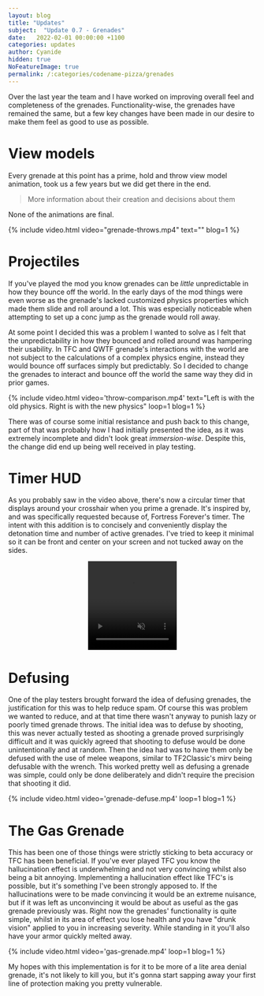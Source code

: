 ```yaml
---
layout: blog
title: "Updates"
subject:  "Update 0.7 - Grenades"
date:   2022-02-01 00:00:00 +1100
categories: updates
author: Cyanide
hidden: true
NoFeatureImage: true
permalink: /:categories/codename-pizza/grenades 
---
```


Over the last year the team and I have worked on improving overall feel and completeness of the grenades. Functionality-wise, the grenades have remained the same, but a few key changes have been made in our desire to make them feel as good to use as possible.

# View models

Every grenade at this point has a prime, hold and throw view model animation, took us a few years but we did get there in the end. 

<blockquote>More information about their creation and decisions about them</blockquote>

None of the animations are final.

{% include video.html video="grenade-throws.mp4" text="" blog=1 %}

# Projectiles

If you've played the mod you know grenades can be *little* unpredictable in how they bounce off the world. In the early days of the mod things were even worse as the grenade's lacked customized physics properties which made them slide and roll around a lot. This was especially noticeable when attempting to set up a conc jump as the grenade would roll away.

At some point I decided this was a problem I wanted to solve as I felt that the unpredictability in how they bounced and rolled around was hampering their usability. In TFC and QWTF grenade's interactions with the world are not subject to the calculations of a complex physics engine, instead they would bounce off surfaces simply but predictably. So I decided to change the grenades to interact and bounce off the world the same way they did in prior games.

{% include video.html video='throw-comparison.mp4' text="Left is with the old physics. Right is with the new physics" loop=1 blog=1 %}

There was of course some initial resistance and push back to this change, part of that was probably how I had initially presented the idea, as it was extremely incomplete and didn't look great _immersion-wise_. Despite this, the change did end up being well received in play testing.

# Timer HUD

As you probably saw in the video above, there's now a circular timer that displays around your crosshair when you prime a grenade. It's inspired by, and was specifically requested because of, Fortress Forever's timer. The intent with this addition is to concisely and conveniently display the detonation time and number of active grenades. I've tried to keep it minimal so it can be front and center on your screen and not tucked away on the sides.

<!--Need this to be formatted differently to other videos-->
<video playsinline preload='auto' preload="metadata" style="width:180px;height:180px;margin-left:auto;margin-right:auto;display:block" muted loop autoplay >
    <source src="/assets/blog/{{ page.slug }}/grenade-timer.mp4#t=0.001" type="video/mp4" />
</video>

# Defusing

One of the play testers brought forward the idea of defusing grenades, the justification for this was to help reduce spam. Of course this was problem we wanted to reduce, and at that time there wasn't anyway to punish lazy or poorly timed grenade throws. The initial idea was to defuse by shooting, this was never actually tested as shooting a grenade proved surprisingly difficult and it was quickly agreed that shooting to defuse would be done unintentionally and at random. Then the idea had was to have them only be defused with the use of melee weapons, similar to TF2Classic's mirv being defusable with the wrench. This worked pretty well as defusing a grenade was simple, could only be done deliberately and didn't require the precision that shooting it did.

{% include video.html video='grenade-defuse.mp4' loop=1 blog=1 %}

# The Gas Grenade

This has been one of those things were strictly sticking to beta accuracy or TFC has been beneficial. If you've ever played TFC you know the hallucination effect is underwhelming and not very convincing whilst also being a bit annoying. Implementing a hallucination effect like TFC's is possible, but it's something I've been strongly apposed to. If the hallucinations were to be made convincing it would be an extreme nuisance, but if it was left as unconvincing it would be about as useful as the gas grenade previously was. Right now the grenades' functionality is quite simple, whilst in its area of effect you lose health and you have "drunk vision" applied to you in increasing severity. While standing in it you'll also have your armor quickly melted away. 

{% include video.html video='gas-grenade.mp4' loop=1 blog=1 %}

My hopes with this implementation is for it to be more of a lite area denial grenade, it's not likely to kill you, but it's gonna start sapping away your first line of protection making you pretty vulnerable. 